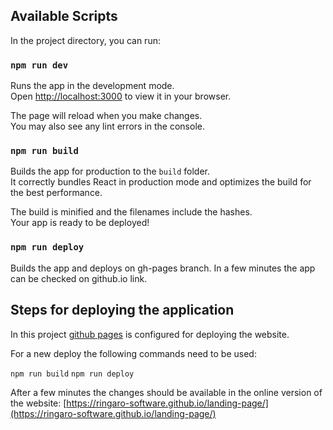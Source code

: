 ## Available Scripts

In the project directory, you can run:

### `npm run dev`

Runs the app in the development mode.\
Open [http://localhost:3000](http://localhost:3000) to view it in your browser.

The page will reload when you make changes.\
You may also see any lint errors in the console.

### `npm run build`

Builds the app for production to the `build` folder.\
It correctly bundles React in production mode and optimizes the build for the best performance.

The build is minified and the filenames include the hashes.\
Your app is ready to be deployed!

### `npm run deploy`

Builds the app and deploys on gh-pages branch. In a few minutes the app can be checked on github.io link.

## Steps for deploying the application

In this project [github pages](https://docs.github.com/en/pages) is configured for deploying the website.

For a new deploy the following commands need to be used:

`npm run build`
`npm run deploy`

After a few minutes the changes should be available in the online version of the website:
[https://ringaro-software.github.io/landing-page/](https://ringaro-software.github.io/landing-page/)
